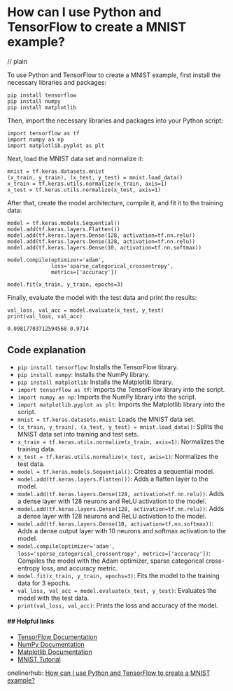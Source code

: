 # How can I use Python and TensorFlow to create a MNIST example?
// plain

To use Python and TensorFlow to create a MNIST example, first install the necessary libraries and packages:

```
pip install tensorflow
pip install numpy
pip install matplotlib
```

Then, import the necessary libraries and packages into your Python script:

```
import tensorflow as tf
import numpy as np
import matplotlib.pyplot as plt
```

Next, load the MNIST data set and normalize it:

```
mnist = tf.keras.datasets.mnist
(x_train, y_train), (x_test, y_test) = mnist.load_data()
x_train = tf.keras.utils.normalize(x_train, axis=1)
x_test = tf.keras.utils.normalize(x_test, axis=1)
```

After that, create the model architecture, compile it, and fit it to the training data:

```
model = tf.keras.models.Sequential()
model.add(tf.keras.layers.Flatten())
model.add(tf.keras.layers.Dense(128, activation=tf.nn.relu))
model.add(tf.keras.layers.Dense(128, activation=tf.nn.relu))
model.add(tf.keras.layers.Dense(10, activation=tf.nn.softmax))

model.compile(optimizer='adam',
              loss='sparse_categorical_crossentropy',
              metrics=['accuracy'])

model.fit(x_train, y_train, epochs=3)
```

Finally, evaluate the model with the test data and print the results:

```
val_loss, val_acc = model.evaluate(x_test, y_test)
print(val_loss, val_acc)
```

```
0.09817703712594568 0.9714
```

## Code explanation


- `pip install tensorflow`: Installs the TensorFlow library.
- `pip install numpy`: Installs the NumPy library.
- `pip install matplotlib`: Installs the Matplotlib library.
- `import tensorflow as tf`: Imports the TensorFlow library into the script.
- `import numpy as np`: Imports the NumPy library into the script.
- `import matplotlib.pyplot as plt`: Imports the Matplotlib library into the script.
- `mnist = tf.keras.datasets.mnist`: Loads the MNIST data set.
- `(x_train, y_train), (x_test, y_test) = mnist.load_data()`: Splits the MNIST data set into training and test sets.
- `x_train = tf.keras.utils.normalize(x_train, axis=1)`: Normalizes the training data.
- `x_test = tf.keras.utils.normalize(x_test, axis=1)`: Normalizes the test data.
- `model = tf.keras.models.Sequential()`: Creates a sequential model.
- `model.add(tf.keras.layers.Flatten())`: Adds a flatten layer to the model.
- `model.add(tf.keras.layers.Dense(128, activation=tf.nn.relu))`: Adds a dense layer with 128 neurons and ReLU activation to the model.
- `model.add(tf.keras.layers.Dense(128, activation=tf.nn.relu))`: Adds a dense layer with 128 neurons and ReLU activation to the model.
- `model.add(tf.keras.layers.Dense(10, activation=tf.nn.softmax))`: Adds a dense output layer with 10 neurons and softmax activation to the model.
- `model.compile(optimizer='adam', loss='sparse_categorical_crossentropy', metrics=['accuracy'])`: Compiles the model with the Adam optimizer, sparse categorical cross-entropy loss, and accuracy metric.
- `model.fit(x_train, y_train, epochs=3)`: Fits the model to the training data for 3 epochs.
- `val_loss, val_acc = model.evaluate(x_test, y_test)`: Evaluates the model with the test data.
- `print(val_loss, val_acc)`: Prints the loss and accuracy of the model.

#### ## Helpful links
- [TensorFlow Documentation](https://www.tensorflow.org/tutorials/quickstart/beginner)
- [NumPy Documentation](https://numpy.org/doc/stable/)
- [Matplotlib Documentation](https://matplotlib.org/3.2.1/contents.html)
- [MNIST Tutorial](https://www.tensorflow.org/tutorials/quickstart/beginner#mnist_dataset)

onelinerhub: [How can I use Python and TensorFlow to create a MNIST example?](https://onelinerhub.com/python-tensorflow/how-can-i-use-python-and-tensorflow-to-create-a-mnist-example)